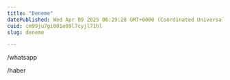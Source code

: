 ```yaml
---
title: "Deneme"
datePublished: Wed Apr 09 2025 06:29:28 GMT+0000 (Coordinated Universal Time)
cuid: cm99ju7gi001e09l7cyjl71hl
slug: deneme

---
```


/whatsapp

/haber
